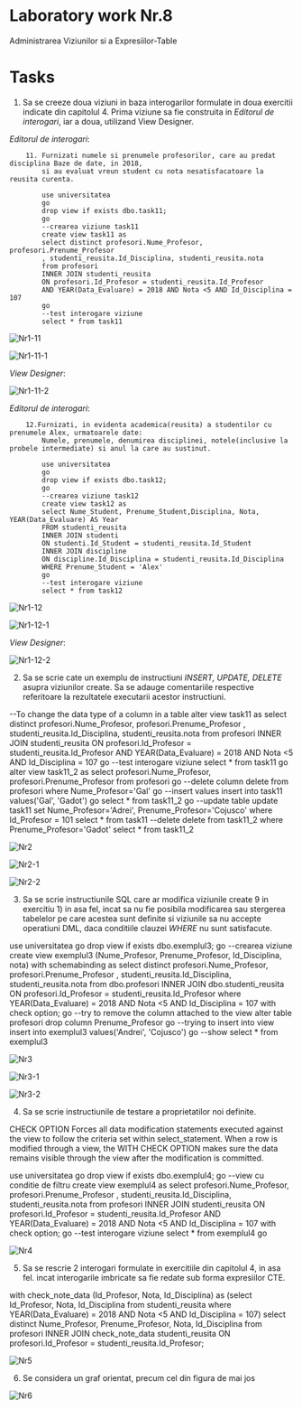# Laboratory work Nr.8

Administrarea Viziunilor si a Expresiilor-Table

Tasks
======

1. Sa se creeze doua viziuni in baza interogarilor formulate in doua exercitii indicate din capitolul 4. Prima viziune sa fie construita in *Editorul de interogari*, iar a doua, utilizand View Designer.

*Editorul de interogari*:

        11.	Furnizati numele si prenumele profesorilor, care au predat disciplina Baze de date, in 2018, 
            si au evaluat vreun student cu nota nesatisfacatoare la reusita curenta.

            use universitatea
            go
            drop view if exists dbo.task11;
            go
            --crearea viziune task11
            create view task11 as 
	        select distinct profesori.Nume_Profesor, profesori.Prenume_Profesor
	        , studenti_reusita.Id_Disciplina, studenti_reusita.nota
	        from profesori 
	        INNER JOIN studenti_reusita 
	        ON profesori.Id_Profesor = studenti_reusita.Id_Profesor 
	        AND YEAR(Data_Evaluare) = 2018 AND Nota <5 AND Id_Disciplina = 107
            go
            --test interogare viziune
            select * from task11



![Nr1-11](https://github.com/KatyaFAF172/BD/blob/master/Laboratory-work-8/image/Nr1-11.PNG)


![Nr1-11-1](https://github.com/KatyaFAF172/BD/blob/master/Laboratory-work-8/image/Nr1-11-1.PNG)


*View Designer*:

![Nr1-11-2](https://github.com/KatyaFAF172/BD/blob/master/Laboratory-work-8/image/Nr1-11-2.PNG)



*Editorul de interogari*:


        12.Furnizati, in evidenta academica(reusita) a studentilor cu prenumele Alex, urmatoarele date:
            Numele, prenumele, denumirea disciplinei, notele(inclusive la probele intermediate) si anul la care au sustinut.

            use universitatea
            go
            drop view if exists dbo.task12;
            go
            --crearea viziune task12
            create view task12 as 
	        select Nume_Student, Prenume_Student,Disciplina, Nota, YEAR(Data_Evaluare) AS Year
	        FROM studenti_reusita 
	        INNER JOIN studenti 
	        ON studenti.Id_Student = studenti_reusita.Id_Student 
	        INNER JOIN discipline
	        ON discipline.Id_Disciplina = studenti_reusita.Id_Disciplina
	        WHERE Prenume_Student = 'Alex' 
            go
            --test interogare viziune
            select * from task12
        

![Nr1-12](https://github.com/KatyaFAF172/BD/blob/master/Laboratory-work-8/image/Nr1-12.PNG)

![Nr1-12-1](https://github.com/KatyaFAF172/BD/blob/master/Laboratory-work-8/image/Nr1-12-1.PNG)


*View Designer*:

![Nr1-12-2](https://github.com/KatyaFAF172/BD/blob/master/Laboratory-work-8/image/Nr1-12-2.PNG)


2. Sa se scrie cate un exemplu de instructiuni *INSERT, UPDATE, DELETE* asupra viziunilor create. Sa se adauge comentariile respective referitoare la rezultatele executarii acestor instructiuni.

 --To change the data type of a column in a table
alter view task11 as 
	        select distinct profesori.Nume_Profesor, profesori.Prenume_Profesor
	        , studenti_reusita.Id_Disciplina, studenti_reusita.nota
	        from profesori 
	        INNER JOIN studenti_reusita 
	        ON profesori.Id_Profesor = studenti_reusita.Id_Profesor 
	        AND YEAR(Data_Evaluare) = 2018 AND Nota <5 AND Id_Disciplina = 107
 go
 --test interogare viziune
select * from task11
go
alter  view task11_2 as
		select profesori.Nume_Profesor, profesori.Prenume_Profesor
		from profesori
go
--delete column
delete from profesori
where Nume_Profesor='Gal'
go
--insert values
insert into task11
	values('Gal', 'Gadot')
go
select * from task11_2
go
--update table
update task11
set Nume_Profesor='Adrei', Prenume_Profesor='Cojusco'
where Id_Profesor = 101
select * from task11
--delete
delete from task11_2 where Prenume_Profesor='Gadot'
select * from task11_2


![Nr2](https://github.com/KatyaFAF172/BD/blob/master/Laboratory-work-8/image/Nr2.PNG)

![Nr2-1](https://github.com/KatyaFAF172/BD/blob/master/Laboratory-work-8/image/Nr2-1.PNG)

![Nr2-2](https://github.com/KatyaFAF172/BD/blob/master/Laboratory-work-8/image/Nr2-2.PNG)

3. Sa se scrie instructiunile SQL care ar modifica viziunile create 9 in exercitiu 1) in asa fel, incat sa nu fie posibila modificarea sau stergerea tabelelor pe care acestea sunt definite si viziunile sa nu accepte operatiuni DML, daca conditiile clauzei *WHERE* nu sunt satisfacute.


use universitatea
go
drop view if exists dbo.exemplul3;
go
--crearea viziune 
create view exemplul3 (Nume_Profesor, Prenume_Profesor, Id_Disciplina, nota) 
with schemabinding as
select distinct profesori.Nume_Profesor, profesori.Prenume_Profesor
, studenti_reusita.Id_Disciplina, studenti_reusita.nota
from dbo.profesori 
INNER JOIN dbo.studenti_reusita 
ON profesori.Id_Profesor = studenti_reusita.Id_Profesor 
where YEAR(Data_Evaluare) = 2018 AND Nota <5 AND Id_Disciplina = 107
with check option;
go
            --try to remove the column attached to the view
            alter table profesori drop column Prenume_Profesor
go
            --trying to insert into view
            insert into exemplul3
                values('Andrei', 'Cojusco')
go
--show
select * from exemplul3


![Nr3](https://github.com/KatyaFAF172/BD/blob/master/Laboratory-work-8/image/Nr3.PNG)

![Nr3-1](https://github.com/KatyaFAF172/BD/blob/master/Laboratory-work-8/image/Nr3-1.PNG)

![Nr3-2](https://github.com/KatyaFAF172/BD/blob/master/Laboratory-work-8/image/Nr3-2.PNG)

4. Sa se scrie instructiunile de testare a proprietatilor noi definite.

CHECK OPTION
Forces all data modification statements executed against the view to follow the criteria set within select_statement. When a row is modified through a view, the WITH CHECK OPTION makes sure the data remains visible through the view after the modification is committed.

use universitatea
go
drop view if exists dbo.exemplul4;
go
--view cu conditie de filtru
create view exemplul4 as
	        select profesori.Nume_Profesor, profesori.Prenume_Profesor
	        , studenti_reusita.Id_Disciplina, studenti_reusita.nota
	        from profesori 
	        INNER JOIN studenti_reusita 
	        ON profesori.Id_Profesor = studenti_reusita.Id_Profesor 
	        AND YEAR(Data_Evaluare) = 2018 AND Nota <5 AND Id_Disciplina = 107
			with check option;
 go
 --test interogare viziune
select * from exemplul4
go


![Nr4](https://github.com/KatyaFAF172/BD/blob/master/Laboratory-work-8/image/Nr4.PNG)


5. Sa se rescrie 2 interogari formulate in exercitiile din capitolul 4, in asa fel. incat interogarile imbricate sa fie redate sub forma expresiilor CTE.

 with check_note_data (Id_Profesor, Nota, Id_Disciplina) as
 (select Id_Profesor, Nota, Id_Disciplina
	        from studenti_reusita
			where YEAR(Data_Evaluare) = 2018 AND Nota <5 AND Id_Disciplina = 107)
select distinct Nume_Profesor, Prenume_Profesor, Nota, Id_Disciplina
	        from profesori 
	        INNER JOIN check_note_data studenti_reusita 
	        ON profesori.Id_Profesor = studenti_reusita.Id_Profesor; 

![Nr5](https://github.com/KatyaFAF172/BD/blob/master/Laboratory-work-8/image/Nr5.PNG)


6. Se considera un graf orientat, precum cel din figura de mai jos


![Nr6](https://github.com/KatyaFAF172/BD/blob/master/Laboratory-work-8/image/Nr6.PNG)